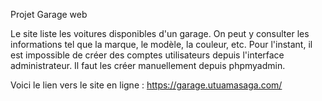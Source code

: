 Projet Garage web

Le site liste les voitures disponibles d'un garage. On peut y consulter les informations tel que la marque, le modèle, la couleur, etc.
Pour l'instant, il est impossible de créer des comptes utilisateurs depuis l'interface administrateur.
Il faut les créer manuellement depuis phpmyadmin.

Voici le lien vers le site en ligne : https://garage.utuamasaga.com/
